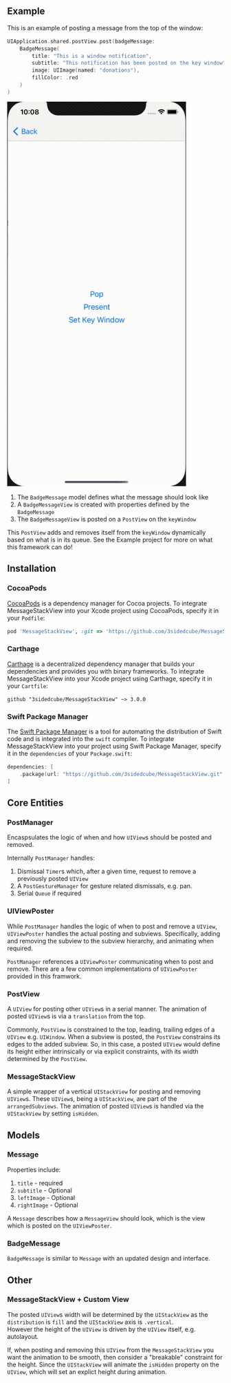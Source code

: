 ## Example

This is an example of posting a message from the top of the window:

```swift
UIApplication.shared.postView.post(badgeMessage:
    BadgeMessage(
        title: "This is a window notification",
        subtitle: "This notification has been posted on the key window",
        image: UIImage(named: "donations"),
        fillColor: .red
    )
)
```
    
![Alt Text](https://github.com/3sidedcube/MessageStackView/blob/develop/Documentation/toastGif.gif)

1. The `BadgeMessage` model defines what the message should look like
2. A `BadgeMessageView` is created with properties defined by the `BadgeMessage`
3. The `BadgeMessageView` is posted on a `PostView` on the `keyWindow`

This `PostView` adds and removes itself from the `keyWindow` dynamically based on what is in its queue.
See the Example project for more on what this framework can do! 

## Installation

### CocoaPods

[CocoaPods](https://cocoapods.org) is a dependency manager for Cocoa projects. To integrate MessageStackView into your Xcode project using CocoaPods, specify it in your `Podfile`:

```ruby
pod 'MessageStackView', :git => 'https://github.com/3sidedcube/MessageStackView.git', :tag ~> '3.0.0'
```

### Carthage

[Carthage](https://github.com/Carthage/Carthage) is a decentralized dependency manager that builds your dependencies and provides you with binary frameworks. To integrate MessageStackView into your Xcode project using Carthage, specify it in your `Cartfile`:

```ogdl
github "3sidedcube/MessageStackView" ~> 3.0.0
```

### Swift Package Manager

The [Swift Package Manager](https://swift.org/package-manager/) is a tool for automating the distribution of Swift code and is integrated into the `swift` compiler. To integrate MessageStackView into your project using Swift Package Manager, specify it in the `dependencies` of your `Package.swift`:

```swift
dependencies: [
    .package(url: "https://github.com/3sidedcube/MessageStackView.git", .upToNextMajor(from: "3.0.0"))
]
```

## Core Entities

### PostManager

Encaspsulates the logic of when and how `UIView`s should be posted and removed.

Internally `PostManager` handles:
1. Dismissal `Timer`s which, after a given time, request to remove a previously posted `UIView`
2. A `PostGestureManager` for gesture related dismissals, e.g. pan.
3. Serial `Queue` if required

### UIViewPoster

While `PostManager` handles the logic of when to post and remove a `UIView`, `UIViewPoster` handles the actual posting and subviews.
Specifically, adding and removing the subview to the subview hierarchy, and animating when required.

`PostManager` references a `UIViewPoster` communicating when to post and remove.
There are a few common implementations of `UIViewPoster` provided in this framwork.

### PostView

A `UIView` for posting other `UIView`s in a serial manner.
The animation of posted `UIView`s is via a `translation` from the top.

Commonly, `PostView` is constrained to the top, leading, trailing edges of a `UIView` e.g. `UIWindow`.
When a subview is posted, the `PostView` constrains its edges to the added subview.
So, in this case, a posted `UIView` would define its height either intrinsically or via explicit constraints, with its width determined by the `PostView`.

### MessageStackView

A simple wrapper of a vertical `UIStackView` for posting and removing `UIView`s.
These `UIView`s, being a `UIStackView`, are part of the `arrangedSubviews`.
The animation of posted `UIView`s is handled via the `UIStackView` by setting `isHidden`.
    
## Models

### Message

Properties include:  
1. `title` -  required  
2. `subtitle` -  Optional  
3. `leftImage` - Optional  
3. `rightImage` - Optional  

A `Message` describes how a `MessageView` should look, which is the view which is posted on the `UIViewPoster`.

### BadgeMessage

`BadgeMessage` is similar to `Message` with an updated design and interface.

## Other

### MessageStackView + Custom View
  
The posted `UIView`s width will be determined by the `UIStackView` as the `distribution` is `fill` and the `UIStackView` axis is `.vertical`.  
However the height of the `UIView` is driven by the `UIView` itself, e.g. autolayout.  
  
If, when posting and removing this `UIView` from the `MessageStackView` you want the animation to be smooth, then consider a "breakable" constraint for the height. Since the `UIStackView` will animate the `isHidden` property on the `UIView`, which will set an explict height during animation.
